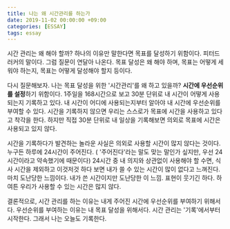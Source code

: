 ```yaml
---
title: 나는 왜 시간관리를 하는가
date: 2019-11-02 00:00:00 +09:00
categories: [ESSAY]
tags: essay
---
```




시간 관리는 왜 해야 할까? 하나의 이유만 말한다면 목표를 달성하기 위함이다. 피터드러커의 말이다. 그럼 질문이 연달아 나온다. 목표 달성은 왜 해야 하며, 목표는 어떻게 세워야 하는지, 목표는 어떻게 달성해야 할지 등이다.

다시 질문해보자. 나는 목표 달성을 위한 '시간관리'를 왜 하고 있을까? **시간에 우선순위를 설정**하기 위함이다. 1주일을 168시간으로 보고 30분 단위로 내 시간이 어떻게 사용되는지 기록하고 있다. 내 시간이 어디에 사용되는지부터 알아야 내 시간에 우선순위를 부여할 수 있다. 시간을 기록하지 않으면 우리는 스스로가 목표에 시간을 사용하고 있다고 착각을 한다. 하지만 직접 30분 단위로 내 일상을 기록해보면 의외로 목표에 시간은 사용되고 있지 않다.

시간을 기록하다가 발견하는 놀라운 사실은 의외로 사용할 시간이 많지 않다는 것이다. 누구든 하루에 24시간이 주어진다. ( '주어진다'라는 말도 맞는 말인가 싶지만, 우선 24시간이라고 약속했기에 때문이다) 24시간 중 내 의지와 상관없이 사용해야 할 수면, 식사 시간을 제외하고 이것저것 하다 보면 내가 쓸 수 있는 시간이 많이 없다고 느껴진다. 마치 도난당한 느낌이다. 내가 쓴 시간이지만 도난당한 이 느낌. 표현이 웃기긴 하다. 하여튼 우리가 사용할 수 있는 시간은 많지 않다.

결론적으로, 시간 관리를 하는 이유는 내게 주어진 시간에 우선순위를 부여하기 위해서다. 우선순위를 부여하는 이유는 내 목표 달성을 위해서다. 시간 관리는 '기록'에서부터 시작한다. 그래서 나는 오늘도 기록한다.
